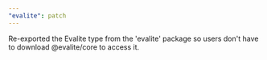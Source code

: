 ```yaml
---
"evalite": patch
---
```


Re-exported the Evalite type from the 'evalite' package so users don't have to download @evalite/core to access it.
